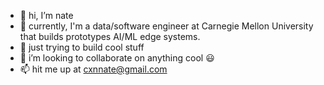 - 👋 hi, I’m nate
- 👀 currently, I'm a data/software engineer at Carnegie Mellon University that builds prototypes AI/ML edge systems.
- 🌱 just trying to build cool stuff
- 💞️ i’m looking to collaborate on anything cool 😃
- 📫 hit me up at cxnnate@gmail.com

<!---
cxnnate/cxnnate is a ✨ special ✨ repository because its `README.md` (this file) appears on your GitHub profile.
You can click the Preview link to take a look at your changes.
--->
